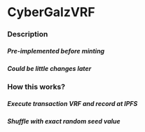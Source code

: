 # CyberGalzVRF

### Description
##### Pre-implemented before minting
##### Could be little changes later

### How this works?
##### Execute transaction VRF and record at IPFS
##### Shuffle with exact random seed value

